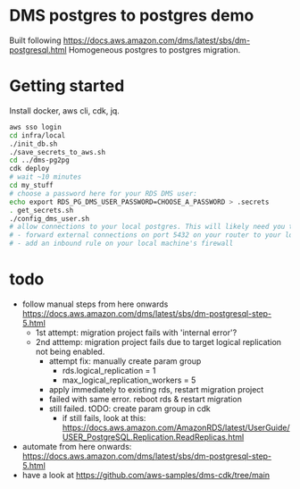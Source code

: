 # DMS postgres to postgres demo

Built following https://docs.aws.amazon.com/dms/latest/sbs/dm-postgresql.html
Homogeneous postgres to postgres migration.

# Getting started
Install docker, aws cli, cdk, jq.

```sh
aws sso login
cd infra/local
./init_db.sh
./save_secrets_to_aws.sh
cd ../dms-pg2pg
cdk deploy
# wait ~10 minutes
cd my_stuff
# choose a password here for your RDS DMS user:
echo export RDS_PG_DMS_USER_PASSWORD=CHOOSE_A_PASSWORD > .secrets
. get_secrets.sh
./config_dms_user.sh
# allow connections to your local postgres. This will likely need you to:
# - forward external connections on port 5432 on your router to your local machine
# - add an inbound rule on your local machine's firewall
```

# todo
- follow manual steps from here onwards https://docs.aws.amazon.com/dms/latest/sbs/dm-postgresql-step-5.html
    - 1st attempt: migration project  fails with 'internal error'?
    - 2nd atttemp: migration project fails due to target logical replication not being enabled.
        - attempt fix: manually create param group
            - rds.logical_replication = 1
            - max_logical_replication_workers = 5
        - apply immediately to existing rds, restart migration project
        - failed with same error. reboot rds & restart migration
        - still failed. tODO: create param group in cdk
            - if still fails, look at this: https://docs.aws.amazon.com/AmazonRDS/latest/UserGuide/USER_PostgreSQL.Replication.ReadReplicas.html
- automate from here onwards: https://docs.aws.amazon.com/dms/latest/sbs/dm-postgresql-step-5.html
- have a look at https://github.com/aws-samples/dms-cdk/tree/main
